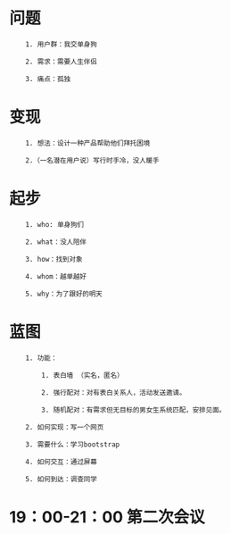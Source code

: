 # 问题        1. 用户群：我交单身狗        2. 需求：需要人生伴侣         3. 痛点：孤独# 变现        1. 想法：设计一种产品帮助他们拜托困境                2.（一名潜在用户说）写行时手冷，没人暖手      # 起步        1. who: 单身狗们        2. what：没人陪伴        3. how：找到对象        4. whom：越单越好        5. why：为了跟好的明天# 蓝图        1. 功能：                         1. 表白墙 （实名，匿名）            2. 强行配对：对有表白关系人，活动发送邀请。            3. 随机配对：有需求但无目标的男女生系统匹配，安排见面。                2. 如何实现：写一个网页        3. 需要什么：学习bootstrap        4. 如何交互：通过屏幕        5. 如何到达：调查同学# 19：00-21：00 第二次会议